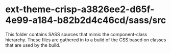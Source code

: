# ext-theme-crisp-a3826ee2-d65f-4e99-a184-b82b2d4c46cd/sass/src

This folder contains SASS sources that mimic the component-class hierarchy. These files
are gathered in to a build of the CSS based on classes that are used by the build.
